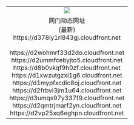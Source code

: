 ﻿<table>
  <tr></tr>
  <tr><td colspan=2 align=center><img src="https://d378iy1rl843gj.cloudfront.net/Up/oGate.jpg" /></td></tr>
  <tr><td colspan=2 align=center>网门动态网址<br/>(最新)
<br>https://d378iy1rl843gj.cloudfront.net
<br/>
<br>https://d2wohmrf33d2do.cloudfront.net
<br>https://d2ummfcebyjto5.cloudfront.net
<br>https://d8b0vkqf9h0zf.cloudfront.net
<br>https://d1xwzutgzxi1g6.cloudfront.net
<br>https://d1mypfxcdic8oj.cloudfront.net
<br>https://d2frbvi3jm1u64.cloudfront.net
<br>https://d3umqs97y337f9.cloudfront.net
<br>https://d2qmtrjmarf2yn.cloudfront.net
<br>https://d2vp25xq6eghpn.cloudfront.net
    </td>
  </tr>
</table>

